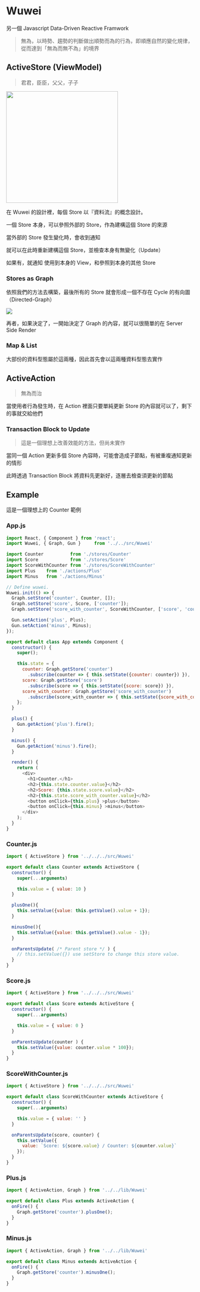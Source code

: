 Wuwei
=====================

另一個 Javascript Data-Driven Reactive Framwork

>無為，以時勢、趨勢的判斷做出順勢而為的行為，即順應自然的變化規律，從而達到「無為而無不為」的境界

## ActiveStore (ViewModel)

>君君，臣臣，父父，子子

<img src="http://deltastreammedia.com/mn-epub-images/ch-newfunctions1.jpg" width="300">

在 Wuwei 的設計裡，每個 Store 以『資料流』的概念設計。

一個 Store 本身，可以參照外部的 Store，作為建構這個 Store 的來源

當外部的 Store 發生變化時，會收到通知

就可以在此時重新建構這個 Store，並檢查本身有無變化（Update）

如果有，就通知 使用到本身的 View，和參照到本身的其他 Store

### Stores as Graph

依照我們的方法去構築，最後所有的 Store 就會形成一個不存在 Cycle 的有向圖（Directed-Graph）

<img src="http://web.cecs.pdx.edu/~sheard/course/Cs163/Graphics/graph7.png">

再者，如果決定了，一開始決定了 Graph 的內容，就可以很簡單的在 Server Side Render

### Map & List

大部份的資料型態屬於這兩種，因此首先會以這兩種資料型態去實作

## ActiveAction

>無為而治

當使用者行為發生時，在 Action 裡面只要單純更新 Store 的內容就可以了，剩下的事就交給他們

### Transaction Block to Update

>這是一個理想上改善效能的方法，但尚未實作

當同一個 Action 更新多個 Store 內容時，可能會造成子節點，有被重複通知更新的情形

此時透過 Transaction Block 將資料先更新好，逐層去檢查須更新的節點

## Example

這是一個理想上的 Counter 範例

### App.js
```js
import React, { Component } from 'react';
import Wuwei, { Graph, Gun }     from '../../src/Wuwei'

import Counter          from './stores/Counter'
import Score            from './stores/Score'
import ScoreWithCounter from './stores/ScoreWithCounter'
import Plus    from './actions/Plus'
import Minus   from './actions/Minus'

// Define wuwei.
Wuwei.init(() => {
  Graph.setStore('counter', Counter, []);
  Graph.setStore('score', Score, ['counter']);
  Graph.setStore('score_with_counter', ScoreWithCounter, ['score', 'counter']);

  Gun.setAction('plus', Plus);
  Gun.setAction('minus', Minus);
});

export default class App extends Component {
  constructor() {
    super();

    this.state = {
      counter: Graph.getStore('counter')
        .subscribe(counter => { this.setState({counter: counter}) }),
      score: Graph.getStore('score')
        .subscribe(score => { this.setState({score: score}) }),
      score_with_counter: Graph.getStore('score_with_counter')
        .subscribe(score_with_counter => { this.setState({score_with_counter: score_with_counter}) })
    };
  }

  plus() {
    Gun.getAction('plus').fire();
  }

  minus() {
    Gun.getAction('minus').fire();
  }

  render() {
    return (
      <div>
        <h1>Counter.</h1>
        <h2>{this.state.counter.value}</h2>
        <h2>Score: {this.state.score.value}</h2>
        <h2>{this.state.score_with_counter.value}</h2>
        <button onClick={this.plus} >plus</button>
        <button onClick={this.minus} >minus</button>
      </div>
    );
  }
}
```
### Counter.js
```js
import { ActiveStore } from '../../../src/Wuwei'

export default class Counter extends ActiveStore {
  constructor() {
    super(...arguments)

    this.value = { value: 10 }
  }

  plusOne(){
    this.setValue({value: this.getValue().value + 1});
  }

  minusOne(){
    this.setValue({value: this.getValue().value - 1});
  }

  onParentsUpdate( /* Parent store */ ) {
    // this.setValue({}) use setStore to change this store value.
  }
}
```
### Score.js
```js
import { ActiveStore } from '../../../src/Wuwei'

export default class Score extends ActiveStore {
  constructor() {
    super(...arguments)

    this.value = { value: 0 }
  }

  onParentsUpdate(counter ) {
    this.setValue({value: counter.value * 100});
  }
}
```
### ScoreWithCounter.js
```js
import { ActiveStore } from '../../../src/Wuwei'

export default class ScoreWithCounter extends ActiveStore {
  constructor() {
    super(...arguments)

    this.value = { value: '' }
  }

  onParentsUpdate(score, counter) {
    this.setValue({
      value: `Score: ${score.value} / Counter: ${counter.value}`
    });
  }
}
```
### Plus.js
```js
import { ActiveAction, Graph } from '../../lib/Wuwei'

export default class Plus extends ActiveAction {
  onFire() {
    Graph.getStore('counter').plusOne();
  }
}

```
### Minus.js
```js
import { ActiveAction, Graph } from '../../lib/Wuwei'

export default class Minus extends ActiveAction {
  onFire() {
    Graph.getStore('counter').minusOne();
  }
}
```
